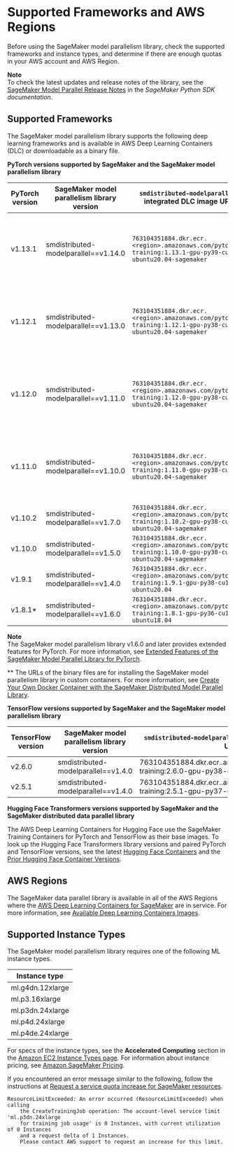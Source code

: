 # Supported Frameworks and AWS Regions<a name="distributed-model-parallel-support"></a>

Before using the SageMaker model parallelism library, check the supported frameworks and instance types, and determine if there are enough quotas in your AWS account and AWS Region\.

**Note**  
To check the latest updates and release notes of the library, see the [SageMaker Model Parallel Release Notes](https://sagemaker.readthedocs.io/en/stable/api/training/smd_model_parallel_release_notes/smd_model_parallel_change_log.html) in the *SageMaker Python SDK documentation*\.

## Supported Frameworks<a name="distributed-model-parallel-supported-frameworks"></a>

The SageMaker model parallelism library supports the following deep learning frameworks and is available in AWS Deep Learning Containers \(DLC\) or downloadable as a binary file\.


**PyTorch versions supported by SageMaker and the SageMaker model parallelism library**  

| PyTorch version | SageMaker model parallelism library version | `smdistributed-modelparallel` integrated DLC image URI | URL of the binary file\*\* | 
| --- | --- | --- | --- | 
| v1\.13\.1 | smdistributed\-modelparallel==v1\.14\.0 |  `763104351884.dkr.ecr.<region>.amazonaws.com/pytorch-training:1.13.1-gpu-py39-cu117-ubuntu20.04-sagemaker`  | https://sagemaker\-distributed\-model\-parallel\.s3\.us\-west\-2\.amazonaws\.com/pytorch\-1\.13\.1/build\-artifacts/2023\-01\-19\-18\-35/smdistributed\_modelparallel\-1\.14\.0\-cp39\-cp39\-linux\_x86\_64\.whl | 
| v1\.12\.1 | smdistributed\-modelparallel==v1\.13\.0 |  `763104351884.dkr.ecr.<region>.amazonaws.com/pytorch-training:1.12.1-gpu-py38-cu113-ubuntu20.04-sagemaker`  | https://sagemaker\-distributed\-model\-parallel\.s3\.us\-west\-2\.amazonaws\.com/pytorch\-1\.12\.1/build\-artifacts/2022\-12\-08\-21\-34/smdistributed\_modelparallel\-1\.13\.0\-cp38\-cp38\-linux\_x86\_64\.whl | 
| v1\.12\.0 | smdistributed\-modelparallel==v1\.11\.0 |  `763104351884.dkr.ecr.<region>.amazonaws.com/pytorch-training:1.12.0-gpu-py38-cu113-ubuntu20.04-sagemaker`   | https://sagemaker\-distributed\-model\-parallel\.s3\.us\-west\-2\.amazonaws\.com/pytorch\-1\.12\.0/build\-artifacts/2022\-08\-12\-16\-58/smdistributed\_modelparallel\-1\.11\.0\-cp38\-cp38\-linux\_x86\_64\.whl | 
| v1\.11\.0 | smdistributed\-modelparallel==v1\.10\.0 |  `763104351884.dkr.ecr.<region>.amazonaws.com/pytorch-training:1.11.0-gpu-py38-cu113-ubuntu20.04-sagemaker`  | https://sagemaker\-distributed\-model\-parallel\.s3\.us\-west\-2\.amazonaws\.com/pytorch\-1\.11\.0/build\-artifacts/2022\-07\-11\-19\-23/smdistributed\_modelparallel\-1\.10\.0\-cp38\-cp38\-linux\_x86\_64\.whl | 
| v1\.10\.2 |  smdistributed\-modelparallel==v1\.7\.0 |  `763104351884.dkr.ecr.<region>.amazonaws.com/pytorch-training:1.10.2-gpu-py38-cu113-ubuntu20.04-sagemaker`  | \- | 
| v1\.10\.0 |  smdistributed\-modelparallel==v1\.5\.0 |  `763104351884.dkr.ecr.<region>.amazonaws.com/pytorch-training:1.10.0-gpu-py38-cu113-ubuntu20.04-sagemaker`  | \- | 
| v1\.9\.1 |  smdistributed\-modelparallel==v1\.4\.0 |  `763104351884.dkr.ecr.<region>.amazonaws.com/pytorch-training:1.9.1-gpu-py38-cu111-ubuntu20.04`  | \- | 
| v1\.8\.1\* |  smdistributed\-modelparallel==v1\.6\.0 |  `763104351884.dkr.ecr.<region>.amazonaws.com/pytorch-training:1.8.1-gpu-py36-cu111-ubuntu18.04`  | \- | 

**Note**  
The SageMaker model parallelism library v1\.6\.0 and later provides extended features for PyTorch\. For more information, see [Extended Features of the SageMaker Model Parallel Library for PyTorch](model-parallel-extended-features-pytorch.md)\.

\*\* The URLs of the binary files are for installing the SageMaker model parallelism library in custom containers\. For more information, see [Create Your Own Docker Container with the SageMaker Distributed Model Parallel Library](model-parallel-sm-sdk.md#model-parallel-bring-your-own-container)\.


**TensorFlow versions supported by SageMaker and the SageMaker model parallelism library**  

| TensorFlow version | SageMaker model parallelism library version | `smdistributed-modelparallel` integrated DLC image URI | 
| --- | --- | --- | 
| v2\.6\.0 | smdistributed\-modelparallel==v1\.4\.0 | 763104351884\.dkr\.ecr\.<region>\.amazonaws\.com/tensorflow\-training:2\.6\.0\-gpu\-py38\-cu112\-ubuntu20\.04 | 
| v2\.5\.1 | smdistributed\-modelparallel==v1\.4\.0  | 763104351884\.dkr\.ecr\.<region>\.amazonaws\.com/tensorflow\-training:2\.5\.1\-gpu\-py37\-cu112\-ubuntu18\.04  | 

**Hugging Face Transformers versions supported by SageMaker and the SageMaker distributed data parallel library**

The AWS Deep Learning Containers for Hugging Face use the SageMaker Training Containers for PyTorch and TensorFlow as their base images\. To look up the Hugging Face Transformers library versions and paired PyTorch and TensorFlow versions, see the latest [Hugging Face Containers](https://github.com/aws/deep-learning-containers/blob/master/available_images.md#huggingface-training-containers) and the [Prior Hugging Face Container Versions](https://github.com/aws/deep-learning-containers/blob/master/available_images.md#prior-hugging-face-container-versions)\.

## AWS Regions<a name="distributed-model-parallel-availablity-zone"></a>

The SageMaker data parallel library is available in all of the AWS Regions where the [AWS Deep Learning Containers for SageMaker](https://github.com/aws/deep-learning-containers/blob/master/available_images.md#sagemaker-framework-containers-sm-support-only) are in service\. For more information, see [Available Deep Learning Containers Images](https://github.com/aws/deep-learning-containers/blob/master/available_images.md#available-deep-learning-containers-images)\.

## Supported Instance Types<a name="distributed-model-parallel-supported-instance-types"></a>

The SageMaker model parallelism library requires one of the following ML instance types\.


| Instance type | 
| --- | 
| ml\.g4dn\.12xlarge | 
| ml\.p3\.16xlarge | 
| ml\.p3dn\.24xlarge  | 
| ml\.p4d\.24xlarge | 
| ml\.p4de\.24xlarge | 

For specs of the instance types, see the **Accelerated Computing** section in the [Amazon EC2 Instance Types page](http://aws.amazon.com/ec2/instance-types/)\. For information about instance pricing, see [Amazon SageMaker Pricing](http://aws.amazon.com/sagemaker/pricing/)\.

If you encountered an error message similar to the following, follow the instructions at [Request a service quota increase for SageMaker resources](https://docs.aws.amazon.com/sagemaker/latest/dg/regions-quotas.html#service-limit-increase-request-procedure)\.

```
ResourceLimitExceeded: An error occurred (ResourceLimitExceeded) when calling
    the CreateTrainingJob operation: The account-level service limit 'ml.p3dn.24xlarge
    for training job usage' is 0 Instances, with current utilization of 0 Instances
    and a request delta of 1 Instances.
    Please contact AWS support to request an increase for this limit.
```